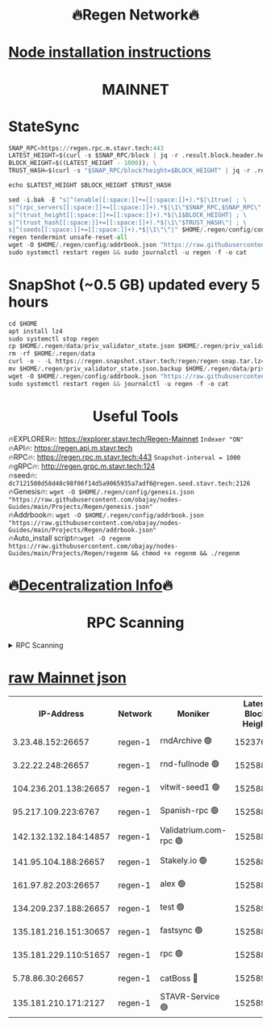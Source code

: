 <h1 align="center"> 🔥Regen Network🔥</h1>

[Node installation instructions](https://github.com/obajay/nodes-Guides/tree/main/Projects/Regen)
=
<h1 align="center"> MAINNET</h1>

# StateSync
```python
SNAP_RPC=https://regen.rpc.m.stavr.tech:443
LATEST_HEIGHT=$(curl -s $SNAP_RPC/block | jq -r .result.block.header.height); \
BLOCK_HEIGHT=$((LATEST_HEIGHT - 1000)); \
TRUST_HASH=$(curl -s "$SNAP_RPC/block?height=$BLOCK_HEIGHT" | jq -r .result.block_id.hash)

echo $LATEST_HEIGHT $BLOCK_HEIGHT $TRUST_HASH

sed -i.bak -E "s|^(enable[[:space:]]+=[[:space:]]+).*$|\1true| ; \
s|^(rpc_servers[[:space:]]+=[[:space:]]+).*$|\1\"$SNAP_RPC,$SNAP_RPC\"| ; \
s|^(trust_height[[:space:]]+=[[:space:]]+).*$|\1$BLOCK_HEIGHT| ; \
s|^(trust_hash[[:space:]]+=[[:space:]]+).*$|\1\"$TRUST_HASH\"| ; \
s|^(seeds[[:space:]]+=[[:space:]]+).*$|\1\"\"|" $HOME/.regen/config/config.toml
regen tendermint unsafe-reset-all
wget -O $HOME/.regen/config/addrbook.json "https://raw.githubusercontent.com/obajay/nodes-Guides/main/Projects/Regen/addrbook.json"
sudo systemctl restart regen && sudo journalctl -u regen -f -o cat
```
# SnapShot (~0.5 GB) updated every 5 hours
```python
cd $HOME
apt install lz4
sudo systemctl stop regen
cp $HOME/.regen/data/priv_validator_state.json $HOME/.regen/priv_validator_state.json.backup
rm -rf $HOME/.regen/data
curl -o - -L https://regen.snapshot.stavr.tech/regen/regen-snap.tar.lz4 | lz4 -c -d - | tar -x -C $HOME/.regen --strip-components 2
mv $HOME/.regen/priv_validator_state.json.backup $HOME/.regen/data/priv_validator_state.json
wget -O $HOME/.regen/config/addrbook.json "https://raw.githubusercontent.com/obajay/nodes-Guides/main/Projects/Regen/addrbook.json"
sudo systemctl restart regen && journalctl -u regen -f -o cat
```

 <h1 align="center"> Useful Tools</h1>

🔥EXPLORER🔥:     https://explorer.stavr.tech/Regen-Mainnet        `Indexer "ON"` \
🔥API🔥:          https://regen.api.m.stavr.tech \
🔥RPC🔥:          https://regen.rpc.m.stavr.tech:443              `Snapshot-interval = 1000` \
🔥gRPC🔥:         http://regen.grpc.m.stavr.tech:124 \
🔥seed🔥:      `dc7121500d58d40c98f06f14d5a9065935a7adf6@regen.seed.stavr.tech:2126` \
🔥Genesis🔥:   `wget -O $HOME/.regen/config/genesis.json "https://raw.githubusercontent.com/obajay/nodes-Guides/main/Projects/Regen/genesis.json"` \
🔥Addrbook🔥:  `wget -O $HOME/.regen/config/addrbook.json "https://raw.githubusercontent.com/obajay/nodes-Guides/main/Projects/Regen/addrbook.json"` \
🔥Auto_install script🔥:`wget -O regenm https://raw.githubusercontent.com/obajay/nodes-Guides/main/Projects/Regen/regenm && chmod +x regenm && ./regenm`

🔥[Decentralization Info](https://github.com/obajay/StateSync-snapshots/tree/main/Projects/Regen/Decentralization)🔥
=
<h1 align="center"> RPC Scanning</h1>

<details>
<summary>RPC Scanning</summary>

<h2 align="center"> We scan nodes in real time every 4 hours. And we provide the final result of RPC endpoints.
We cannot influence the operation of these nodes in any way. </h2>


```python
If Voting Power is higher than 0 --> then the Node is a validator of the network and may be subject to attack and be a potential threat to the chain.
```
```python
We marked such validators with a red symbol
```

</details>

[raw Mainnet json](https://rpc-check.regenm.stavr.tech/regenm/rpc-regenm-result.json)
=


<table><tr><th>IP-Address</th><th>Network</th><th>Moniker</th><th>Latest Block Height</th><th>Earliest Block Height</th><th>Catching Up</th><th>Tx Index</th><th>Voting Power</th><th>Scan Time</th></tr><tr><td>3.23.48.152:26657</td><td>regen-1</td><td>rndArchive 🟢</td><td>15237637</td><td>1</td><td>False</td><td>on</td><td>0</td><td>2024-03-24T01:51:43.101585544UTC</td></tr><tr><td>3.22.22.248:26657</td><td>regen-1</td><td>rnd-fullnode 🟢</td><td>15258884</td><td>4134001</td><td>False</td><td>on</td><td>0</td><td>2024-03-24T01:51:32.249148498UTC</td></tr><tr><td>104.236.201.138:26657</td><td>regen-1</td><td>vitwit-seed1 🟢</td><td>15258871</td><td>8943001</td><td>False</td><td>on</td><td>0</td><td>2024-03-24T01:50:19.660362717UTC</td></tr><tr><td>95.217.109.223:6767</td><td>regen-1</td><td>Spanish-rpc 🟢</td><td>15258897</td><td>10068001</td><td>False</td><td>on</td><td>0</td><td>2024-03-24T01:52:47.331499451UTC</td></tr><tr><td>142.132.132.184:14857</td><td>regen-1</td><td>Validatrium.com-rpc 🟢</td><td>15258897</td><td>11175001</td><td>False</td><td>on</td><td>0</td><td>2024-03-24T01:52:51.629383652UTC</td></tr><tr><td>141.95.104.188:26657</td><td>regen-1</td><td>Stakely.io 🟢</td><td>15258881</td><td>13442501</td><td>False</td><td>on</td><td>0</td><td>2024-03-24T01:51:15.041523187UTC</td></tr><tr><td>161.97.82.203:26657</td><td>regen-1</td><td>alex 🟢</td><td>15258892</td><td>13992001</td><td>False</td><td>on</td><td>0</td><td>2024-03-24T01:52:18.265156134UTC</td></tr><tr><td>134.209.237.188:26657</td><td>regen-1</td><td>test 🟢</td><td>15258903</td><td>13992001</td><td>False</td><td>on</td><td>0</td><td>2024-03-24T01:53:23.024963138UTC</td></tr><tr><td>135.181.216.151:30657</td><td>regen-1</td><td>fastsync 🟢</td><td>15258889</td><td>14457001</td><td>False</td><td>off</td><td>0</td><td>2024-03-24T01:52:03.407485618UTC</td></tr><tr><td>135.181.229.110:51657</td><td>regen-1</td><td>rpc 🟢</td><td>15258879</td><td>14844001</td><td>False</td><td>on</td><td>0</td><td>2024-03-24T01:51:06.581348201UTC</td></tr><tr><td>5.78.86.30:26657</td><td>regen-1</td><td>catBoss 🔴</td><td>15258906</td><td>15237401</td><td>False</td><td>on</td><td>9053607183</td><td>2024-03-24T01:53:45.046526765UTC</td></tr><tr><td>135.181.210.171:2127</td><td>regen-1</td><td>STAVR-Service 🟢</td><td>15258909</td><td>15257001</td><td>False</td><td>on</td><td>0</td><td>2024-03-24T01:53:59.608906342UTC</td></tr></table>